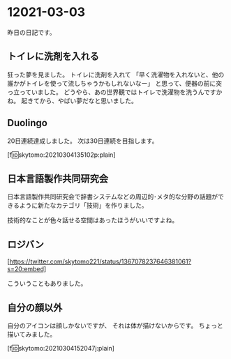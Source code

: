 # 12021-03-03

昨日の日記です。

## トイレに洗剤を入れる

狂った夢を見ました。
トイレに洗剤を入れて
「早く洗濯物を入れないと、他の誰かがトイレを使って流しちゃうかもしれないなー」
と思って、便器の前に突っ立っていました。
どうやら、あの世界観ではトイレで洗濯物を洗うんですかね。
起きてから、やばい夢だなと思いました。

## Duolingo

20日連続達成しました。
次は30日連続を目指します。

[f:id:skytomo:20210304135102p:plain]

## 日本言語製作共同研究会

日本言語製作共同研究会で辞書システムなどの周辺的･メタ的な分野の話題ができるように新たなカテゴリ「技術」を作りました。

技術的なことが色々話せる空間はあったほうがいいですよね。

## ロジバン

[https://twitter.com/skytomo221/status/1367078237646381061?s=20:embed]

こういうこともありました。

## 自分の顔以外

自分のアイコンは顔しかないですが、
それは体が描けないからです。
ちょっと描いてみました。

[f:id:skytomo:20210304152047j:plain]
